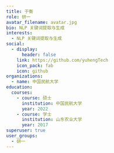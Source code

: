 ```yaml
---
title: 于衡
role: 研一
avatar_filename: avatar.jpg
bio: NLP 关键词提取与生成
interests:
  - NLP 关键词提取与生成
social:
  - display:
      header: false
    link: https://github.com/yuhengTech
    icon_pack: fab
    icon: github
organizations:
  - name: 中国民航大学
education:
  courses:
    - course: 硕士
      institution: 中国民航大学
      year: 2022
    - course: 学士
      institution: 山东农业大学
      year: 2017
superuser: true
user_groups:
  - 研一
---
```

